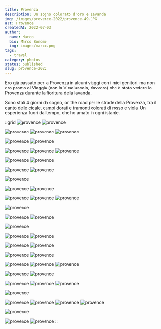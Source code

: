 ```yaml
---
title: Provenza
description: Un sogno colorato d'oro e Lavanda
img: /images/provence-2022/provence-49.JPG
alt: Provence
createdAt: 2022-07-03
author:
  name: Marco
  bio: Marco Bonomo
  img: images/marco.png
tags:
  - travel
category: photos
status: published
slug: provence-2022
---
```


Ero già passato per la Provenza in alcuni viaggi con i miei genitori, ma non ero pronto al Viaggio (con la V maiuscola, davvero) che è stato vedere la Provenza durante la fioritura della lavanda.

Sono stati 4 giorni da sogno, on the road per le strade della Provenza, tra il canto delle cicale, campi dorati e tramonti colorati di rosso e viola. 
Un esperienza fuori dal tempo, che ho amato in ogni istante.

::grid
![provence](/images/provence-2022/provence-2.JPG)
![provence](/images/provence-2022/provence-3.JPG)

![provence](/images/provence-2022/provence-1.JPG)
![provence](/images/provence-2022/provence-5.JPG)
![provence](/images/provence-2022/provence-6.JPG)

![provence](/images/provence-2022/provence-7.JPG)
![provence](/images/provence-2022/provence-8.JPG)

![provence](/images/provence-2022/provence-9.JPG)
![provence](/images/provence-2022/provence-10.JPG)
![provence](/images/provence-2022/provence-12.JPG)

![provence](/images/provence-2022/provence-13.JPG)
![provence](/images/provence-2022/provence-14.JPG)

![provence](/images/provence-2022/provence-15.JPG)
![provence](/images/provence-2022/provence-16.JPG)

![provence](/images/provence-2022/provence-17.JPG)

![provence](/images/provence-2022/provence-18.JPG)
![provence](/images/provence-2022/provence-19.JPG)

![provence](/images/provence-2022/provence-20.JPG)
![provence](/images/provence-2022/provence-21.JPG)
![provence](/images/provence-2022/provence-11.JPG)

![provence](/images/provence-2022/provence-24.JPG)

![provence](/images/provence-2022/provence-23.JPG)
![provence](/images/provence-2022/provence-25.JPG)

![provence](/images/provence-2022/provence-26.JPG)

![provence](/images/provence-2022/provence-27.JPG)
![provence](/images/provence-2022/provence-29.JPG)

![provence](/images/provence-2022/provence-28.JPG)
![provence](/images/provence-2022/provence-30.JPG)

![provence](/images/provence-2022/provence-31.JPG)
![provence](/images/provence-2022/provence-32.JPG)

![provence](/images/provence-2022/provence-33.JPG)
![provence](/images/provence-2022/provence-34.JPG)
![provence](/images/provence-2022/provence-35.JPG)

![provence](/images/provence-2022/provence-37.JPG)
![provence](/images/provence-2022/provence-39.JPG)

![provence](/images/provence-2022/provence-40.JPG)
![provence](/images/provence-2022/provence-41.JPG)
![provence](/images/provence-2022/provence-47.JPG)

![provence](/images/provence-2022/provence-50.JPG)

![provence](/images/provence-2022/provence-51.JPG)
![provence](/images/provence-2022/provence-52.JPG)
![provence](/images/provence-2022/provence-56.JPG)
![provence](/images/provence-2022/provence-57.JPG)

![provence](/images/provence-2022/provence-54.JPG)

![provence](/images/provence-2022/provence-58.JPG)
![provence](/images/provence-2022/provence-59.JPG)
::
